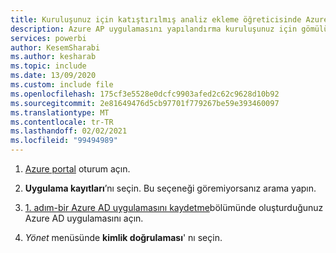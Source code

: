 ```yaml
---
title: Kuruluşunuz için katıştırılmış analiz ekleme öğreticisinde Azure AD uygulamasını yapılandırma
description: Azure AP uygulamasını yapılandırma kuruluşunuz için gömülü analiz Ekleme öğreticisini yapılandırın.
services: powerbi
author: KesemSharabi
ms.author: kesharab
ms.topic: include
ms.date: 13/09/2020
ms.custom: include file
ms.openlocfilehash: 175cf3e5528e0dcfc9903afed2c62c9628d10b92
ms.sourcegitcommit: 2e81649476d5cb97701f779267be59e393460097
ms.translationtype: MT
ms.contentlocale: tr-TR
ms.lasthandoff: 02/02/2021
ms.locfileid: "99494989"
---
```

1. [Azure portal](https://portal.azure.com) oturum açın.

2. **Uygulama kayıtları**’nı seçin. Bu seçeneği göremiyorsanız arama yapın.

3. [1. adım-bir Azure AD uygulamasını kaydetme](#step-1---register-an-azure-ad-application)bölümünde oluşturduğunuz Azure AD uygulamasını açın.

4. *Yönet* menüsünde **kimlik doğrulaması**' nı seçin.